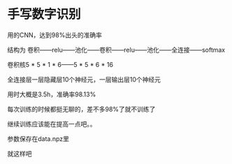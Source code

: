 # 手写数字识别

用的CNN，达到98%出头的准确率

结构为 卷积——relu——池化——卷积——relu——池化——全连接——softmax

卷积核5 * 5 * 1 * 6——5 * 5 * 6 * 16

全连接层一层隐藏层10个神经元，一层输出层10个神经元

用时大概是3.5h，准确率98.13%

每次训练的时候都挺无聊的，差不多98%了就不训练了

继续训练应该能在提高一点吧。。

参数保存在data.npz里

就这样吧